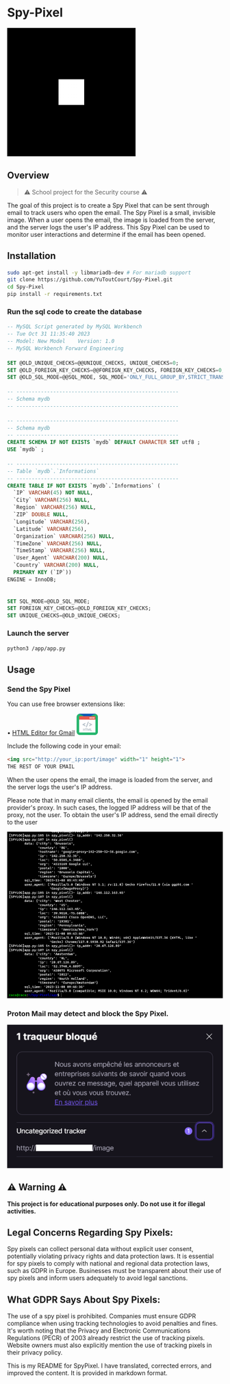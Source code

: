 # Spy-Pixel

<img src="img/logo.png" alt="SpyPixel LOGO">


## Overview

> ⚠️ School project for the Security course ⚠️

The goal of this project is to create a Spy Pixel that can be sent through email to track users who open the email. The Spy Pixel is a small, invisible image. When a user opens the email, the image is loaded from the server, and the server logs the user's IP address. This Spy Pixel can be used to monitor user interactions and determine if the email has been opened.

## Installation

```bash
sudo apt-get install -y libmariadb-dev # For mariadb support
git clone https://github.com/YuToutCourt/Spy-Pixel.git
cd Spy-Pixel
pip install -r requirements.txt
```

### Run the sql code to create the database

```sql
-- MySQL Script generated by MySQL Workbench
-- Tue Oct 31 11:35:40 2023
-- Model: New Model    Version: 1.0
-- MySQL Workbench Forward Engineering

SET @OLD_UNIQUE_CHECKS=@@UNIQUE_CHECKS, UNIQUE_CHECKS=0;
SET @OLD_FOREIGN_KEY_CHECKS=@@FOREIGN_KEY_CHECKS, FOREIGN_KEY_CHECKS=0;
SET @OLD_SQL_MODE=@@SQL_MODE, SQL_MODE='ONLY_FULL_GROUP_BY,STRICT_TRANS_TABLES,NO_ZERO_IN_DATE,NO_ZERO_DATE,ERROR_FOR_DIVISION_BY_ZERO,NO_ENGINE_SUBSTITUTION';

-- -----------------------------------------------------
-- Schema mydb
-- -----------------------------------------------------

-- -----------------------------------------------------
-- Schema mydb
-- -----------------------------------------------------
CREATE SCHEMA IF NOT EXISTS `mydb` DEFAULT CHARACTER SET utf8 ;
USE `mydb` ;

-- -----------------------------------------------------
-- Table `mydb`.`Informations`
-- -----------------------------------------------------
CREATE TABLE IF NOT EXISTS `mydb`.`Informations` (
  `IP` VARCHAR(45) NOT NULL,
  `City` VARCHAR(256) NULL,
  `Region` VARCHAR(256) NULL,
  `ZIP` DOUBLE NULL,
  `Longitude` VARCHAR(256),
  `Latitude` VARCHAR(256),
  `Organization` VARCHAR(256) NULL,
  `TimeZone` VARCHAR(256) NULL,
  `TimeStamp` VARCHAR(256) NULL,
  `User_Agent` VARCHAR(200) NULL,
  `Country` VARCHAR(200) NULL,
  PRIMARY KEY (`IP`))
ENGINE = InnoDB;


SET SQL_MODE=@OLD_SQL_MODE;
SET FOREIGN_KEY_CHECKS=@OLD_FOREIGN_KEY_CHECKS;
SET UNIQUE_CHECKS=@OLD_UNIQUE_CHECKS;
```

### Launch the server

```bash
python3 /app/app.py
```

## Usage

### Send the Spy Pixel
You can use free browser extensions like:

•  [HTML Editor for Gmail](https://chrome.google.com/webstore/detail/free-html-editor-for-gmai/ioinaaeeacahcmbgfmeaaofhfkijpdeb) <img src="img/html_gmail.jpg" width="50" height="50">

Include the following code in your email:

```html
<img src="http://your_ip:port/image" width="1" height="1">
THE REST OF YOUR EMAIL
```

When the user opens the email, the image is loaded from the server, and the server logs the user's IP address.

Please note that in many email clients, the email is opened by the email provider's proxy. In such cases, the logged IP address will be that of the proxy, not the user. To obtain the user's IP address, send the email directly to the user

<img src="img/provider.png">


### **Proton Mail may detect and block the Spy Pixel.**

<img src="img/protonmail.png">

## ⚠️ Warning ⚠️

**This project is for educational purposes only. Do not use it for illegal activities.**


## Legal Concerns Regarding Spy Pixels:

Spy pixels can collect personal data without explicit user consent, potentially violating privacy rights and data protection laws. It is essential for spy pixels to comply with national and regional data protection laws, such as GDPR in Europe. Businesses must be transparent about their use of spy pixels and inform users adequately to avoid legal sanctions.


## What GDPR Says About Spy Pixels: 

The use of a spy pixel is prohibited. Companies must ensure GDPR compliance when using tracking technologies to avoid penalties and fines. It's worth noting that the Privacy and Electronic Communications Regulations (PECR) of 2003 already restrict the use of tracking pixels. Website owners must also explicitly mention the use of tracking pixels in their privacy policy.

This is my README for SpyPixel. I have translated, corrected errors, and improved the content. It is provided in markdown format.



